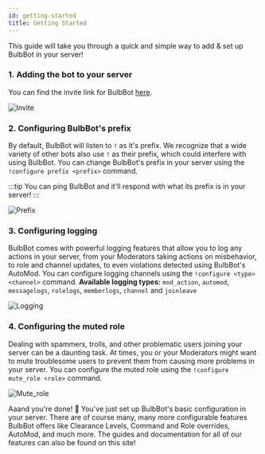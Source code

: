 ```yaml
---
id: getting-started
title: Getting Started
---
```


This guide will take you through a quick and simple way to add & set up BulbBot in your server!

### 1. Adding the bot to your server

You can find the invite link for BulbBot [here](https://discord.com/oauth2/authorize?client_id=755149065137815623&scope=bot&permissions=1573252311).

![Invite](https://cdn.klukcz.me/img/nvwwkIET.gif)

### 2. Configuring BulbBot's prefix

By default, BulbBot will listen to `!` as it's prefix. We recognize that a wide variety of other bots also use `!` as their prefix, which could interfere with using BulbBot. You can change BulbBot's prefix in your server using the `!configure prefix <prefix>` command.

:::tip
You can ping BulbBot and it'll respond with what its prefix is in your server!
:::

![Prefix](https://cdn.klukcz.me/img/BynPfK8e.gif)

### 3. Configuring logging

BulbBot comes with powerful logging features that allow you to log any actions in your server, from your Moderators taking actions on misbehavior, to role and channel updates, to even violations detected using BulbBot's AutoMod. You can configure logging channels using the `!configure <type> <channel>` command.
**Available logging types:** `mod_action`, `automod`, `messagelogs`, `rolelogs`, `memberlogs`, `channel` and `joinleave`

![Logging](https://cdn.klukcz.me/img/FfeLB0RD.gif)

### 4. Configuring the muted role

Dealing with spammers, trolls, and other problematic users joining your server can be a daunting task. At times, you or your Moderators might want to mute troublesome users to prevent them from causing more problems in your server. You can configure the muted role using the `!configure mute_role <role>` command.

![Mute_role](https://cdn.klukcz.me/img/lTxkFMM7.gif)

Aaand you're done! :tada: You've just set up BulbBot's basic configuration in your server. There are of course many, many more configurable features BulbBot offers like Clearance Levels, Command and Role overrides, AutoMod, and much more. The guides and documentation for all of our features can also be found on this site!
